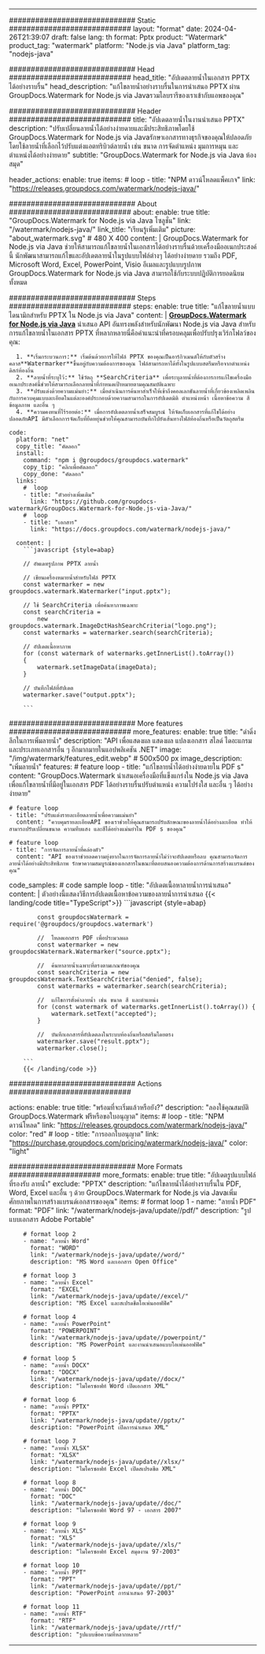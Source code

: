 
---
############################# Static ############################
layout: "format"
date:  2024-04-26T21:39:07
draft: false
lang: th
format: Pptx
product: "Watermark"
product_tag: "watermark"
platform: "Node.js via Java"
platform_tag: "nodejs-java"

############################# Head ############################
head_title: "อัปเดตลายน้ำในเอกสาร PPTX ได้อย่างราบรื่น"
head_description: "แก้ไขลายน้ำอย่างราบรื่นในการนำเสนอ PPTX ผ่าน GroupDocs.Watermark for Node.js via Javaรวมไลบรารีของเราเข้ากับแอพของคุณ"

############################# Header ############################
title: "อัปเดตลายน้ำในงานนำเสนอ PPTX" 
description: "ปรับเปลี่ยนลายน้ำได้อย่างง่ายดายและมีประสิทธิภาพโดยใช้ GroupDocs.Watermark for Node.js via Javaรักษาเอกสารทางธุรกิจของคุณให้ปลอดภัยโดยใช้ลายน้ำที่เลือกไว้ปรับแต่งแอตทริบิวต์ลายน้ำ เช่น ขนาด การจัดตำแหน่ง มุมการหมุน และตำแหน่งได้อย่างง่ายดาย"
subtitle: "GroupDocs.Watermark for Node.js via Java ห้องสมุด" 

header_actions:
  enable: true
  items:
    #  loop
    - title: "NPM ดาวน์โหลดแพ็คเกจ"
      link: "https://releases.groupdocs.com/watermark/nodejs-java/"
      
############################# About ############################
about:
    enable: true
    title: "GroupDocs.Watermark for Node.js via Java โซลูชั่น"
    link: "/watermark/nodejs-java/"
    link_title: "เรียนรู้เพิ่มเติม"
    picture: "about_watermark.svg" # 480 X 400
    content: |
       GroupDocs.Watermark for Node.js via Java ช่วยให้สามารถแก้ไขลายน้ำในเอกสารได้อย่างราบรื่นด้วยเครื่องมืออเนกประสงค์นี้ นักพัฒนาสามารถแก้ไขและอัปเดตลายน้ำในรูปแบบไฟล์ต่างๆ ได้อย่างง่ายดาย รวมถึง PDF, Microsoft Word, Excel, PowerPoint, Visio อีเมลและรูปแบบรูปภาพ GroupDocs.Watermark for Node.js via Java สามารถใช้กับระบบปฏิบัติการยอดนิยมทั้งหมด

############################# Steps ############################
steps:
    enable: true
    title: "แก้ไขลายน้ำแบบไดนามิกสำหรับ PPTX ใน Node.js via Java"
    content: |
      **[GroupDocs.Watermark for Node.js via Java](https://products.groupdocs.com/watermark/nodejs-java/)** นำเสนอ API อันทรงพลังสำหรับนักพัฒนา Node.js via Java สำหรับการแก้ไขลายน้ำในเอกสาร PPTX ที่หลากหลายนี่คือคำแนะนำที่ครอบคลุมเพื่อปรับปรุงเวิร์กโฟลว์ของคุณ:
      
      1. **เริ่มกระบวนการ:** เริ่มต้นด้วยการให้ไฟล์ PPTX ของคุณเป็นอาร์กิวเมนต์ให้กับตัวสร้างคลาส**Watermarker**ขึ้นอยู่กับความต้องการของคุณ ไฟล์สามารถหาได้ทั้งในรูปแบบสตรีมหรือจากตำแหน่งดิสก์ท้องถิ่น
      2. **ลายน้ำที่ระบุไว้:** ใช้วัตถุ **SearchCriteria** เพื่อระบุลายน้ำที่ต้องการการแก้ไขเครื่องมืออเนกประสงค์นี้ช่วยให้สามารถเลือกลายน้ำที่กำหนดเป้าหมายตามคุณสมบัติเฉพาะ
      3. **ปรับแต่งด้วยความแม่นยำ:** เมื่อดำเนินการค้นหาสำเร็จให้เข้าถึงคอลเลกชันลายน้ำที่เกี่ยวข้องเพลิดเพลินกับการควบคุมแบบละเอียดในแต่ละองค์ประกอบด้วยความสามารถในการอัปเดตมิติ ตำแหน่งหน้า เนื้อหาข้อความ สี ข้อมูลภาพ และอื่น ๆ
      4. **ความคงทนที่ไร้รอยต่อ:** เมื่อการอัปเดตลายน้ำเสร็จสมบูรณ์ ให้จัดเก็บเอกสารที่แก้ไขได้อย่างปลอดภัยAPI มีตัวเลือกการจัดเก็บที่ยืดหยุ่นช่วยให้คุณสามารถบันทึกไปยังเส้นทางไฟล์ท้องถิ่นหรือเป็นวัตถุสตรีม
   
    code:
      platform: "net"
      copy_title: "คัดลอก"
      install:
        command: "npm i @groupdocs/groupdocs.watermark"
        copy_tip: "คลิกเพื่อคัดลอก"
        copy_done: "คัดลอก"
      links:
        #  loop
        - title: "ตัวอย่างเพิ่มเติม"
          link: "https://github.com/groupdocs-watermark/GroupDocs.Watermark-for-Node.js-via-Java/"
        #  loop
        - title: "เอกสาร"
          link: "https://docs.groupdocs.com/watermark/nodejs-java/"
          
      content: |
        ```javascript {style=abap}

        // อัพเดทรูปภาพ PPTX ลายน้ำ

        // เขียนเครื่องหมายน้ำสำหรับไฟล์ PPTX
        const watermarker = new groupdocs.watermark.Watermarker("input.pptx");

        // ใช้ SearchCriteria เพื่อค้นหาภาพเฉพาะ
        const searchCriteria = 
            new groupdocs.watermark.ImageDctHashSearchCriteria("logo.png");
        const watermarks = watermarker.search(searchCriteria);
        
        // อัปเดตเนื้อหาภาพ
        for (const watermark of watermarks.getInnerList().toArray())
        {
            watermark.setImageData(imageData);
        }

        // บันทึกไฟล์ที่อัปเดต
        watermarker.save("output.pptx");
        
        ```            

############################# More features ############################
more_features:
  enable: true
  title: "ดำดิ่งลึกในการเพิ่มลายน้ำ"
  description: "API เพื่อแสดงผล แสดงผล แปลงเอกสาร สไลด์ ไดอะแกรม และประเภทเอกสารอื่น ๆ อีกมากมายในแอปพลิเคชัน .NET"
  image: "/img/watermark/features_edit.webp" # 500x500 px
  image_description: "เพิ่มลายน้ำ"
  features:
    # feature loop
    - title: "แก้ไขลายน้ำได้อย่างง่ายดายใน PDF s"
      content: "GroupDocs.Watermark นำเสนอเครื่องมือที่แข็งแกร่งใน Node.js via Java เพื่อแก้ไขลายน้ำที่มีอยู่ในเอกสาร PDF ได้อย่างราบรื่นปรับตำแหน่ง ความโปร่งใส และอื่น ๆ ได้อย่างง่ายดาย"

    # feature loop
    - title: "ปรับแต่งรายละเอียดลายน้ำเพื่อความแม่นยำ"
      content: "ควบคุมรายละเอียดAPI ของเราช่วยให้คุณสามารถปรับลักษณะของลายน้ำได้อย่างละเอียด ทำให้สามารถปรับเปลี่ยนขนาด ความทึบแสง และสีได้อย่างแม่นยำใน PDF s ของคุณ"

    # feature loop
    - title: "การจัดการลายน้ำที่คล่องตัว"
      content: "API ของเราช่วยลดความยุ่งยากในการจัดการลายน้ำไม่ว่าจะอัปเดตหรือลบ คุณสามารถจัดการลายน้ำได้อย่างมีประสิทธิภาพ รักษาความสมบูรณ์ของเอกสารในขณะที่ตอบสนองความต้องการด้านการสร้างแบรนด์ของคุณ"
      
  code_samples:
    # code sample loop
    - title: "อัปเดตเนื้อหาลายน้ำการนำเสนอ"
      content: |
        ตัวอย่างนี้แสดงวิธีการอัปเดตเนื้อหาข้อความของลายน้ำการนำเสนอ
        {{< landing/code title="TypeScript">}}
        ```javascript {style=abap}
        
            const groupdocsWatermark = require('@groupdocs/groupdocs.watermark')

            //  โหลดเอกสาร PDF เพื่อประมวลผล
            const watermarker = new groupdocsWatermark.Watermarker("source.pptx");

            //  ค้นหาลายน้ำเฉพาะที่ตรงตามเกณฑ์ของคุณ
            const searchCriteria = new groupdocsWatermark.TextSearchCriteria("denied", false);
            const watermarks = watermarker.search(searchCriteria);
  
            //  แก้ไขการตั้งค่าลายน้ำ เช่น ขนาด สี และตำแหน่ง
            for (const watermark of watermarks.getInnerList().toArray()) {
                watermark.setText("accepted");
            }

            //  บันทึกเอกสารที่อัปเดตลงในระบบท้องถิ่นหรือสตรีมโดยตรง
            watermarker.save("result.pptx");
            watermarker.close();

        ```
        {{< /landing/code >}}


############################# Actions ############################

actions:
  enable: true
  title: "พร้อมที่จะเริ่มแล้วหรือยัง?"
  description: "ลองใช้คุณสมบัติ GroupDocs.Watermark ฟรีหรือขอใบอนุญาต"
  items:
    #  loop
    - title: "NPM ดาวน์โหลด"
      link: "https://releases.groupdocs.com/watermark/nodejs-java/"
      color: "red"
        #  loop
    - title: "การออกใบอนุญาต"
      link: "https://purchase.groupdocs.com/pricing/watermark/nodejs-java/"
      color: "light"


############################# More Formats #####################
more_formats:
    enable: true
    title: "อัปเดตรูปแบบไฟล์ที่รองรับ ลายน้ำ"
    exclude: "PPTX"
    description: "แก้ไขลายน้ำได้อย่างราบรื่นใน PDF, Word, Excel และอื่น ๆ ด้วย GroupDocs.Watermark for Node.js via Javaเพิ่มศักยภาพในการสร้างแบรนด์เอกสารของคุณ"
    items: 
        # format loop 1
        - name: "ลายน้ำ PDF"
          format: "PDF"
          link: "/watermark/nodejs-java/update//pdf/"
          description: "รูปแบบเอกสาร Adobe Portable"

        # format loop 2
        - name: "ลายน้ำ Word"
          format: "WORD"
          link: "/watermark/nodejs-java/update//word/"
          description: "MS Word และเอกสาร Open Office"
          
        # format loop 3
        - name: "ลายน้ำ Excel"
          format: "EXCEL"
          link: "/watermark/nodejs-java/update//excel/"
          description: "MS Excel และสเปรดชีตโอเพ่นออฟฟิศ"

        # format loop 4
        - name: "ลายน้ำ PowerPoint"
          format: "POWERPOINT"
          link: "/watermark/nodejs-java/update//powerpoint/"
          description: "MS PowerPoint และงานนำเสนอแบบโอเพ่นออฟฟิศ"

        # format loop 5
        - name: "ลายน้ำ DOCX"
          format: "DOCX"
          link: "/watermark/nodejs-java/update//docx/"
          description: "ไมโครซอฟท์ Word เปิดเอกสาร XML"
          
        # format loop 6
        - name: "ลายน้ำ PPTX"
          format: "PPTX"
          link: "/watermark/nodejs-java/update//pptx/"
          description: "PowerPoint เปิดการนำเสนอ XML"
          
        # format loop 7
        - name: "ลายน้ำ XLSX"
          format: "XLSX"
          link: "/watermark/nodejs-java/update//xlsx/"
          description: "ไมโครซอฟท์ Excel เปิดสเปรดชีต XML"

        # format loop 8
        - name: "ลายน้ำ DOC"
          format: "DOC"
          link: "/watermark/nodejs-java/update//doc/"
          description: "ไมโครซอฟท์ Word 97 - เอกสาร 2007"

        # format loop 9
        - name: "ลายน้ำ XLS"
          format: "XLS"
          link: "/watermark/nodejs-java/update//xls/"
          description: "ไมโครซอฟท์ Excel สมุดงาน 97-2003"

        # format loop 10
        - name: "ลายน้ำ PPT"
          format: "PPT"
          link: "/watermark/nodejs-java/update//ppt/"
          description: "PowerPoint การนำเสนอ 97-2003"

        # format loop 11
        - name: "ลายน้ำ RTF"
          format: "RTF"
          link: "/watermark/nodejs-java/update//rtf/"
          description: "รูปแบบข้อความที่หลากหลาย"

---